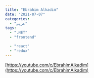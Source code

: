 ```yaml
---
title: "Ebrahim Alkadim"
date: "2021-07-07"
categories:
  - "عربي"
tags:
  - ".NET"
  - "frontend"

  - "react"
  - "redux"
---
```


[https://youtube.com/c/EbrahimAlkadim](https://youtube.com/c/EbrahimAlkadim)
